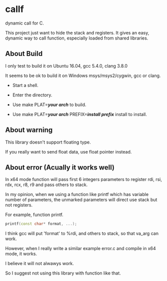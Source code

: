 # callf

dynamic call for C.

This project just want to hide the stack and registers.
It gives an easy, dynamic way to call function, especially loaded from shared libraries.

## About Build

I only test to build it on Ubuntu 16.04, gcc 5.4.0, clang 3.8.0

It seems to be ok to build it on Windows msys/msys2/cygwin, gcc or clang.

* Start a shell.

* Enter the directory.

* Use make PLAT=___your arch___ to build.

* Use make PLAT=___your arch___ PREFIX=___install prefix___ install to install.

## About warning

This library doesn't support floating type.

If you really want to send float data, use float pointer instead.

## About error (Acually it works well)

In x64 mode function will pass first 6 integers parameters to register rdi, rsi, rdx, rcx, r8, r9 and pass others to stack.

In my opinion, when we using a function like printf which has variable number of parameters, the unmarked parameters will direct use stack but not registers.

For example, function printf.

```cpp
printf(const char* format, ...);
```

I think gcc will put 'format' to %rdi, and others to stack, so that va_arg can work.

However, when I really write a similar example error.c and compile in x64 mode, it works.

I believe it will not alwawys work.

So I suggest not using this library with function like that.